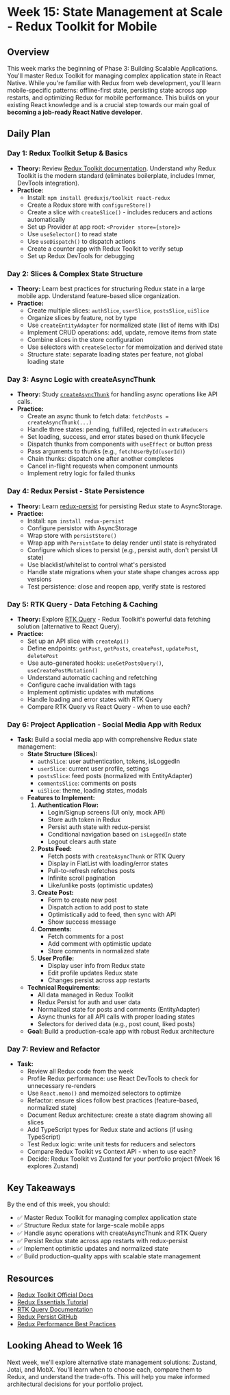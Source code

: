 # Week 15: State Management at Scale - Redux Toolkit for Mobile

## Overview

This week marks the beginning of Phase 3: Building Scalable Applications. You'll master Redux Toolkit for managing complex application state in React Native. While you're familiar with Redux from web development, you'll learn mobile-specific patterns: offline-first state, persisting state across app restarts, and optimizing Redux for mobile performance. This builds on your existing React knowledge and is a crucial step towards our main goal of **becoming a job-ready React Native developer**.

## Daily Plan

### Day 1: Redux Toolkit Setup & Basics
*   **Theory:** Review [Redux Toolkit documentation](https://redux-toolkit.js.org/). Understand why Redux Toolkit is the modern standard (eliminates boilerplate, includes Immer, DevTools integration).
*   **Practice:**
    - Install: `npm install @reduxjs/toolkit react-redux`
    - Create a Redux store with `configureStore()`
    - Create a slice with `createSlice()` - includes reducers and actions automatically
    - Set up Provider at app root: `<Provider store={store}>`
    - Use `useSelector()` to read state
    - Use `useDispatch()` to dispatch actions
    - Create a counter app with Redux Toolkit to verify setup
    - Set up Redux DevTools for debugging

### Day 2: Slices & Complex State Structure
*   **Theory:** Learn best practices for structuring Redux state in a large mobile app. Understand feature-based slice organization.
*   **Practice:**
    - Create multiple slices: `authSlice`, `userSlice`, `postsSlice`, `uiSlice`
    - Organize slices by feature, not by type
    - Use `createEntityAdapter` for normalized state (list of items with IDs)
    - Implement CRUD operations: add, update, remove items from state
    - Combine slices in the store configuration
    - Use selectors with `createSelector` for memoization and derived state
    - Structure state: separate loading states per feature, not global loading state

### Day 3: Async Logic with createAsyncThunk
*   **Theory:** Study [`createAsyncThunk`](https://redux-toolkit.js.org/api/createAsyncThunk) for handling async operations like API calls.
*   **Practice:**
    - Create an async thunk to fetch data: `fetchPosts = createAsyncThunk(...)`
    - Handle three states: pending, fulfilled, rejected in `extraReducers`
    - Set loading, success, and error states based on thunk lifecycle
    - Dispatch thunks from components with `useEffect` or button press
    - Pass arguments to thunks (e.g., `fetchUserById(userId)`)
    - Chain thunks: dispatch one after another completes
    - Cancel in-flight requests when component unmounts
    - Implement retry logic for failed thunks

### Day 4: Redux Persist - State Persistence
*   **Theory:** Learn [redux-persist](https://github.com/rt2zz/redux-persist) for persisting Redux state to AsyncStorage.
*   **Practice:**
    - Install: `npm install redux-persist`
    - Configure persistor with AsyncStorage
    - Wrap store with `persistStore()`
    - Wrap app with `PersistGate` to delay render until state is rehydrated
    - Configure which slices to persist (e.g., persist auth, don't persist UI state)
    - Use blacklist/whitelist to control what's persisted
    - Handle state migrations when your state shape changes across app versions
    - Test persistence: close and reopen app, verify state is restored

### Day 5: RTK Query - Data Fetching & Caching
*   **Theory:** Explore [RTK Query](https://redux-toolkit.js.org/rtk-query/overview) - Redux Toolkit's powerful data fetching solution (alternative to React Query).
*   **Practice:**
    - Set up an API slice with `createApi()`
    - Define endpoints: `getPost`, `getPosts`, `createPost`, `updatePost`, `deletePost`
    - Use auto-generated hooks: `useGetPostsQuery()`, `useCreatePostMutation()`
    - Understand automatic caching and refetching
    - Configure cache invalidation with tags
    - Implement optimistic updates with mutations
    - Handle loading and error states with RTK Query
    - Compare RTK Query vs React Query - when to use each?

### Day 6: Project Application - Social Media App with Redux
*   **Task:** Build a social media app with comprehensive Redux state management:
    - **State Structure (Slices):**
      - `authSlice`: user authentication, tokens, isLoggedIn
      - `userSlice`: current user profile, settings
      - `postsSlice`: feed posts (normalized with EntityAdapter)
      - `commentsSlice`: comments on posts
      - `uiSlice`: theme, loading states, modals
    - **Features to Implement:**
      1. **Authentication Flow:**
         - Login/Signup screens (UI only, mock API)
         - Store auth token in Redux
         - Persist auth state with redux-persist
         - Conditional navigation based on `isLoggedIn` state
         - Logout clears auth state
      2. **Posts Feed:**
         - Fetch posts with `createAsyncThunk` or RTK Query
         - Display in FlatList with loading/error states
         - Pull-to-refresh refetches posts
         - Infinite scroll pagination
         - Like/unlike posts (optimistic updates)
      3. **Create Post:**
         - Form to create new post
         - Dispatch action to add post to state
         - Optimistically add to feed, then sync with API
         - Show success message
      4. **Comments:**
         - Fetch comments for a post
         - Add comment with optimistic update
         - Store comments in normalized state
      5. **User Profile:**
         - Display user info from Redux state
         - Edit profile updates Redux state
         - Changes persist across app restarts
    - **Technical Requirements:**
      - All data managed in Redux Toolkit
      - Redux Persist for auth and user data
      - Normalized state for posts and comments (EntityAdapter)
      - Async thunks for all API calls with proper loading states
      - Selectors for derived data (e.g., post count, liked posts)
    - **Goal:** Build a production-scale app with robust Redux architecture

### Day 7: Review and Refactor
*   **Task:**
    - Review all Redux code from the week
    - Profile Redux performance: use React DevTools to check for unnecessary re-renders
    - Use `React.memo()` and memoized selectors to optimize
    - Refactor: ensure slices follow best practices (feature-based, normalized state)
    - Document Redux architecture: create a state diagram showing all slices
    - Add TypeScript types for Redux state and actions (if using TypeScript)
    - Test Redux logic: write unit tests for reducers and selectors
    - Compare Redux Toolkit vs Context API - when to use each?
    - Decide: Redux Toolkit vs Zustand for your portfolio project (Week 16 explores Zustand)

## Key Takeaways

By the end of this week, you should:
- ✅ Master Redux Toolkit for managing complex application state
- ✅ Structure Redux state for large-scale mobile apps
- ✅ Handle async operations with createAsyncThunk and RTK Query
- ✅ Persist Redux state across app restarts with redux-persist
- ✅ Implement optimistic updates and normalized state
- ✅ Build production-quality apps with scalable state management

## Resources

- [Redux Toolkit Official Docs](https://redux-toolkit.js.org/)
- [Redux Essentials Tutorial](https://redux.js.org/tutorials/essentials/part-1-overview-concepts)
- [RTK Query Documentation](https://redux-toolkit.js.org/rtk-query/overview)
- [Redux Persist GitHub](https://github.com/rt2zz/redux-persist)
- [Redux Performance Best Practices](https://redux.js.org/usage/deriving-data-selectors)

## Looking Ahead to Week 16

Next week, we'll explore alternative state management solutions: Zustand, Jotai, and MobX. You'll learn when to choose each, compare them to Redux, and understand the trade-offs. This will help you make informed architectural decisions for your portfolio project.
